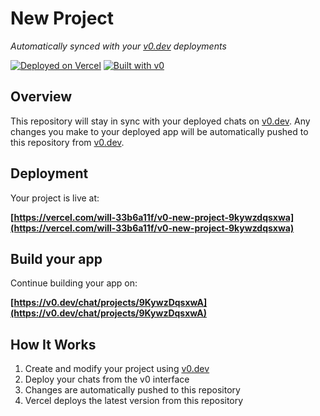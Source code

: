 # New Project

*Automatically synced with your [v0.dev](https://v0.dev) deployments*

[![Deployed on Vercel](https://img.shields.io/badge/Deployed%20on-Vercel-black?style=for-the-badge&logo=vercel)](https://vercel.com/will-33b6a11f/v0-new-project-9kywzdqsxwa)
[![Built with v0](https://img.shields.io/badge/Built%20with-v0.dev-black?style=for-the-badge)](https://v0.dev/chat/projects/9KywzDqsxwA)

## Overview

This repository will stay in sync with your deployed chats on [v0.dev](https://v0.dev).
Any changes you make to your deployed app will be automatically pushed to this repository from [v0.dev](https://v0.dev).

## Deployment

Your project is live at:

**[https://vercel.com/will-33b6a11f/v0-new-project-9kywzdqsxwa](https://vercel.com/will-33b6a11f/v0-new-project-9kywzdqsxwa)**

## Build your app

Continue building your app on:

**[https://v0.dev/chat/projects/9KywzDqsxwA](https://v0.dev/chat/projects/9KywzDqsxwA)**

## How It Works

1. Create and modify your project using [v0.dev](https://v0.dev)
2. Deploy your chats from the v0 interface
3. Changes are automatically pushed to this repository
4. Vercel deploys the latest version from this repository
